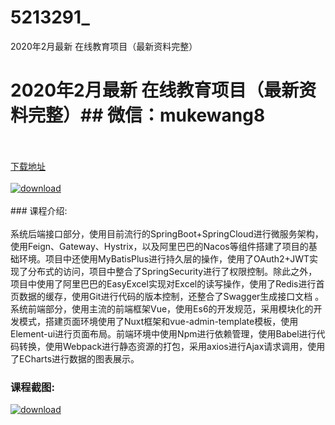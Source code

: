 # 5213291_
2020年2月最新 在线教育项目（最新资料完整）
# 2020年2月最新 在线教育项目（最新资料完整）## 微信：mukewang8
<br/></br>[下载地址](http://www.36tz.cn/article/5213291 "下载地址")
<br/></br>[![download](http://36tz.cn/muke_img/2020_05_2-129-300x178.png "下载地址")](http://www.36tz.cn/article/5213291 "下载地址")
<br/></br>### 课程介绍:<br/></br>系统后端接口部分，使用目前流行的SpringBoot+SpringCloud进行微服务架构，使用Feign、Gateway、Hystrix，以及阿里巴巴的Nacos等组件搭建了项目的基础环境。项目中还使用MyBatisPlus进行持久层的操作，使用了OAuth2+JWT实现了分布式的访问，项目中整合了SpringSecurity进行了权限控制。除此之外，项目中使用了阿里巴巴的EasyExcel实现对Excel的读写操作，使用了Redis进行首页数据的缓存，使用Git进行代码的版本控制，还整合了Swagger生成接口文档 。
系统前端部分，使用主流的前端框架Vue，使用Es6的开发规范，采用模块化的开发模式，搭建页面环境使用了Nuxt框架和vue-admin-template模板，使用Element-ui进行页面布局。前端环境中使用Npm进行依赖管理，使用Babel进行代码转换，使用Webpack进行静态资源的打包，采用axios进行Ajax请求调用，使用了ECharts进行数据的图表展示。

### 课程截图:
[![download](http://36tz.cn/muke_img/2020_05_1-139.png "下载地址")](http://www.36tz.cn/article/5213291 "下载地址")
